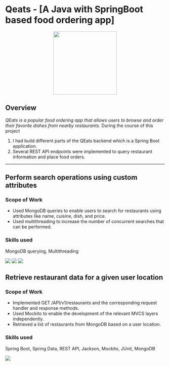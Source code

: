 # Qeats - [A Java with SpringBoot based food ordering app]
<p align="center"> 
<img width="200" height="200" src="https://github.com/alokjha96/Qeats/blob/main/qeats%20logo.png">

## Overview

*QEats is a popular food ordering app that allows users to browse and order their favorite dishes from nearby restaurants.*
 During the course of this project
 1) I had build different parts of the QEats backend which is a Spring Boot application.
 2) Several REST API endpoints were implemented to query restaurant information and place food orders. 
 
---

## Perform search operations using custom attributes

### Scope of Work

- Used MongoDB queries to enable users to search for restaurants using attributes like name, cuisine, dish, and price.
- Used multithreading to increase the number of concurrent searches that can be performed.

### Skills used

MongoDB querying, Multithreading

<img src = "https://github.com/alokjha96/Qeats/blob/main/qeats2.PNG">
<img src="https://github.com/alokjha96/Qeats/blob/main/qeats3.PNG">
<img src="https://github.com/alokjha96/Qeats/blob/main/qeats4.PNG">


## Retrieve restaurant data for a given user location

### Scope of Work

- Implemented GET /API/v1/restaurants and the corresponding request handler and response methods.
- Used Mockito to enable the development of the relevant MVCS layers independently.
- Retrieved a list of restaurants from MongoDB based on a user location.


### Skills used

Spring Boot, Spring Data, REST API, Jackson, Mockito, JUnit, MongoDB

<img src = "https://github.com/alokjha96/Qeats/blob/main/qeats5.PNG">



